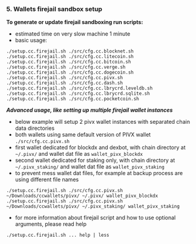 ### 5. Wallets firejail sandbox setup

**To generate or update firejail sandboxing run scripts:**
  * estimated time on very slow machine 1 minute
  * basic usage:
```
./setup.cc.firejail.sh ./src/cfg.cc.blocknet.sh
./setup.cc.firejail.sh ./src/cfg.cc.litecoin.sh
./setup.cc.firejail.sh ./src/cfg.cc.bitcoin.sh
./setup.cc.firejail.sh ./src/cfg.cc.verge.sh
./setup.cc.firejail.sh ./src/cfg.cc.dogecoin.sh
./setup.cc.firejail.sh ./src/cfg.cc.pivx.sh
./setup.cc.firejail.sh ./src/cfg.cc.dash.sh
./setup.cc.firejail.sh ./src/cfg.cc.lbrycrd.leveldb.sh
./setup.cc.firejail.sh ./src/cfg.cc.lbrycrd.sqlite.sh
./setup.cc.firejail.sh ./src/cfg.cc.pocketcoin.sh
```
***Advanced usage, like setting up multiple firejail wallet instances***
  * below example will setup 2 pivx wallet instances with separated chain data directories
  * both wallets using same default version of PIVX wallet `./src/cfg.cc.pivx.sh`
  * first wallet dedicated for blockdx and dexbot, with chain directory at `~/.pivx/` and wallet dat file as `wallet_pivx_blockdx`
  * second wallet dedicated for staking only, with chain directory at `~/.pivx_staking/` and wallet dat file as  `wallet_pivx_staking`
  * to prevent mess wallet dat files, for example at backup process are using different file names
```
./setup.cc.firejail.sh ./src/cfg.cc.pivx.sh ~/Downloads/ccwallets/pivx/ ~/.pivx/ wallet_pivx_blockdx
./setup.cc.firejail.sh ./src/cfg.cc.pivx.sh ~/Downloads/ccwallets/pivx/ ~/.pivx_staking/ wallet_pivx_staking
```
  * for more information about firejail script and how to use optional arguments, please read help
```
./setup.cc.firejail.sh ... help | less
```
   
